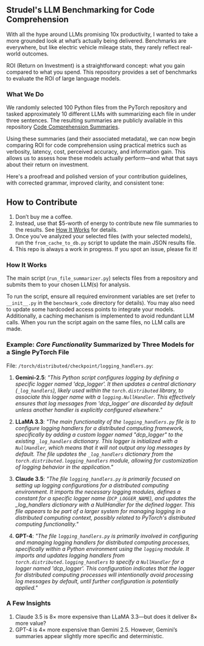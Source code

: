 ## Strudel's LLM Benchmarking for Code Comprehension
With all the hype around LLMs promising 10x productivity, I wanted to take a more grounded look at what’s actually being delivered. Benchmarks are everywhere, but like electric vehicle mileage stats, they rarely reflect real-world outcomes.

ROI (Return on Investment) is a straightforward concept: what you gain compared to what you spend. This repository provides a set of benchmarks to evaluate the ROI of large language models.

### What We Do
We randomly selected 100 Python files from the PyTorch repository and tasked approximately 10 different LLMs with summarizing each file in under three sentences. The resulting summaries are publicly available in this repository [Code Comprehension Summaries](https://raw.githubusercontent.com/strudelbots/strudel-llm-benchmarks/refs/heads/shorten-readme/results/pytorch_DB.json).

Using these summaries (and their associated metadata), we can now begin comparing ROI for code comprehension using practical metrics such as verbosity, latency, cost, perceived accuracy, and information gain. This allows us to assess how these models actually perform—and what that says about their return on investment.

Here's a proofread and polished version of your contribution guidelines, with corrected grammar, improved clarity, and consistent tone:

## How to Contribute

1. Don’t buy me a coffee.
2. Instead, use that \$5-worth of energy to contribute new file summaries to the results. See [How It Works](#how-it-works) for details.
3. Once you've analyzed your selected files (with your selected models), run the `from_cache_to_db.py` script to update the main JSON results file.
4. This repo is always a work in progress. If you spot an issue, please fix it!



### How It Works
The main script (`run_file_summarizer.py`) selects files from a repository and submits them to your chosen LLM(s) for analysis.

To run the script, ensure all required environment variables are set (refer to `__init__.py` in the `benchmark_code` directory for details). You may also need to update some hardcoded access points to integrate your models. Additionally, a caching mechanism is implemented to avoid redundant LLM calls. When you run the script again on the same files, no LLM calls are made. 

### Example: *Core Functionality* Summarized by Three Models for a Single PyTorch File

File: `/torch/distributed/checkpoint/logging_handlers.py`:  
1. **Gemini-2.5**: *"This Python script configures logging by defining a specific logger named 
'dcp_logger'. It then updates a central dictionary (`_log_handlers`), likely used within the 
`torch.distributed` library, to associate this logger name with a `logging.NullHandler`. 
This effectively ensures that log messages from 'dcp_logger' are discarded by default 
unless another handler is explicitly configured elsewhere."*

2. **LLaMA 3.3**: *"The main functionality of the `logging_handlers.py` file is to configure logging handlers for a distributed computing framework, specifically by adding a custom logger named 
\"dcp_logger\" to the existing `_log_handlers` dictionary. This logger is initialized with a 
`NullHandler`, which means that it will not output any log messages by default. 
The file updates the `_log_handlers` dictionary from the `torch.distributed.logging_handlers` module, 
allowing for customization of logging behavior in the application."*

3. **Claude 3.5**: *"The file `logging_handlers.py` is primarily focused on setting up logging configurations for a distributed computing environment. It imports the necessary logging modules, defines a constant for a specific logger name (`DCP_LOGGER_NAME`), and updates the _log_handlers dictionary with a NullHandler for the defined logger. This file appears to be part of a larger system for managing logging in a distributed computing context, possibly related to PyTorch's distributed computing functionality."*

4. **GPT-4**: *"The file `logging_handlers.py` is primarily involved in configuring and managing logging handlers for distributed computing processes, specifically within a Python environment using the `logging` module. It imports and updates logging handlers from `torch.distributed.logging_handlers` to specify a `NullHandler` for a logger named 'dcp_logger'. This configuration indicates that the logger for distributed computing processes will intentionally avoid processing log messages by default, until further configuration is potentially applied."*


### A Few Insights
1. Claude 3.5 is 8× more expensive than LLaMA 3.3—but does it deliver 8× more value?
2. GPT-4 is 4× more expensive than Gemini 2.5. However, Gemini’s summaries appear slightly more specific and deterministic.